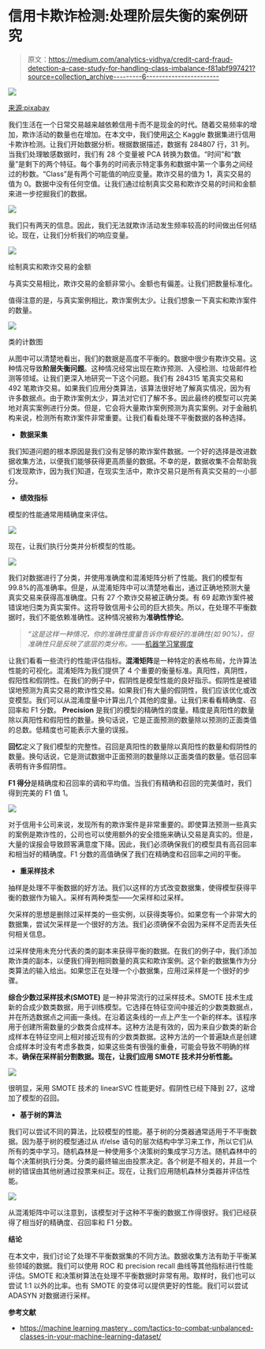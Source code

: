 # 信用卡欺诈检测:处理阶层失衡的案例研究

> 原文：<https://medium.com/analytics-vidhya/credit-card-fraud-detection-a-case-study-for-handling-class-imbalance-f81abf997421?source=collection_archive---------6----------------------->

![](img/5d4fe77a5ce30d04caabd62bea30cc39.png)

[来源:pixabay](https://pixabay.com/photos/credit-card-master-card-visa-card-1520400/)

我们生活在一个日常交易越来越依赖信用卡而不是现金的时代。随着交易频率的增加，欺诈活动的数量也在增加。在本文中，我们使用[这个](https://www.kaggle.com/mlg-ulb/creditcardfraud) Kaggle 数据集进行信用卡欺诈检测。让我们开始数据分析。根据数据描述，数据有 284807 行，31 列。当我们处理敏感数据时，我们有 28 个变量被 PCA 转换为数值。“时间”和“数量”是剩下的两个特征。每个事务的时间表示特定事务和数据中第一个事务之间经过的秒数。“Class”是有两个可能值的响应变量。欺诈交易的值为 1，真实交易的值为 0。数据中没有任何空值。让我们通过绘制真实交易和欺诈交易的时间和金额来进一步挖掘我们的数据。

![](img/d6b799c8ca12d8615b527a20ad23c9a6.png)

我们只有两天的信息。因此，我们无法就欺诈活动发生频率较高的时间做出任何结论。现在，让我们分析我们的响应变量。

![](img/6f29a437316aebcf47180a43cfc81e50.png)

绘制真实和欺诈交易的金额

与真实交易相比，欺诈交易的金额非常小。金额也有偏差。让我们把数量标准化。

值得注意的是，与真实案例相比，欺诈案例太少。让我们想象一下真实和欺诈案件的数量。

![](img/04e67c2e86685cede15d4c0bf34f8028.png)

类的计数图

从图中可以清楚地看出，我们的数据是高度不平衡的。数据中很少有欺诈交易。这种情况导致**阶层失衡问题**。这种情况经常出现在欺诈预测、入侵检测、垃圾邮件检测等领域。让我们更深入地研究一下这个问题。我们有 284315 笔真实交易和 492 笔欺诈交易。如果我们应用分类算法，该算法很好地了解真实情况，因为有许多数据点。由于欺诈案例太少，算法对它们了解不多。因此最终的模型可以完美地对真实案例进行分类。但是，它会将大量欺诈案例预测为真实案例。对于金融机构来说，检测所有欺诈案件非常重要。让我们看看处理不平衡数据的各种选择。

*   **数据采集**

我们知道问题的根本原因是我们没有足够的欺诈案件数据。一个好的选择是改进数据收集方法，以便我们能够获得更高质量的数据。不幸的是，数据收集不会帮助我们发现欺诈，因为我们知道，在现实生活中，欺诈交易只是所有真实交易的一小部分。

*   **绩效指标**

模型的性能通常用精确度来评估。

![](img/0c7770baf06c662b768afc997e03e924.png)

现在，让我们执行分类并分析模型的性能。

![](img/e6be7ea71e878350ce259bf97cdcb600.png)

我们对数据进行了分类，并使用准确度和混淆矩阵分析了性能。我们的模型有 99.8%的高准确率。但是，从混淆矩阵中可以清楚地看出，通过正确地预测大量真实交易来获得高准确度。只有 27 个欺诈交易被正确分类。有 69 起欺诈案件被错误地归类为真实案件。这将导致信用卡公司的巨大损失。所以，在处理不平衡数据时，我们不能依赖准确性。这种情况被称为**准确性悖论**。

> *“这是这样一种情况，你的准确性度量告诉你有极好的准确性(如 90%)，但准确性只是反映了底层的类分布。*——[机器学习掌握度](http://machinelearningmastery.com/tactics-to-combat-imbalanced-classes-in-your-machine-learning-dataset/)

让我们看看一些流行的性能评估指标。**混淆矩阵**是一种特定的表格布局，允许算法性能的可视化。混淆矩阵为我们提供了 4 个重要的衡量标准。真阳性，真阴性，假阳性和假阴性。在我们的例子中，假阴性是模型性能的良好指示。假阴性是被错误地预测为真实交易的欺诈性交易。如果我们有大量的假阴性，我们应该优化或改变模型。我们可以从混淆度量中计算出几个其他的度量。让我们来看看精确度、召回率和 F1 分数。 **Precision** 是我们的模型的精确性的度量。精度是真阳性的数量除以真阳性和假阳性的数量。换句话说，它是正面预测的数量除以预测的正面类值的总数。低精度也可能表示大量的误报。

**回忆**定义了我们模型的完整性。召回是真阳性的数量除以真阳性的数量和假阴性的数量。换句话说，它是测试数据中正面预测的数量除以正面类值的数量。低召回率表明有许多假阴性。

**F1 得分**是精确度和召回率的调和平均值。当我们有精确和召回的完美值时，我们得到完美的 F1 值 1。

![](img/b54ee1a6875c9495a60628249a0f184c.png)

对于信用卡公司来说，发现所有的欺诈案件是非常重要的。即使算法预测一些真实的案例是欺诈性的，公司也可以使用额外的安全措施来确认交易是真实的。但是，大量的误报会导致顾客满意度下降。因此，我们必须确保我们的模型具有高召回率和相当好的精确度。F1 分数的高值确保了我们在精确度和召回率之间的平衡。

*   **重采样技术**

抽样是处理不平衡数据的好方法。我们以这样的方式改变数据集，使得模型获得平衡的数据作为输入。采样有两种类型——欠采样和过采样。

欠采样的思想是删除过采样类的一些实例，以获得类等价。如果您有一个非常大的数据集，尝试欠采样是一个很好的方法。我们必须确保不会因为采样不足而丢失任何相关信息。

过采样使用未充分代表的类的副本来获得平衡的数据。在我们的例子中，我们添加欺诈类的副本，以便我们得到相同数量的真实和欺诈案例。这个新的数据集作为分类算法的输入给出。如果您正在处理一个小数据集，应用过采样是一个很好的步骤。

**综合少数过采样技术(SMOTE)** 是一种非常流行的过采样技术。SMOTE 技术生成新的合成少数类数据，用于训练模型。它选择在特征空间中接近的少数类数据点，并在所选数据点之间画一条线。在沿着这条线的一点上产生一个新的样本。该程序用于创建所需数量的少数类合成样本。这种方法是有效的，因为来自少数类的新合成样本在特征空间上相对接近现有的少数类数据。这种方法的一个普遍缺点是创建合成样本时没有考虑多数类，如果这些类有很强的重叠，可能会导致不明确的样本。**确保在采样前分割数据。现在，让我们应用 SMOTE 技术并分析性能。**

![](img/d5f72820b4bef86fd3faca6f09a56e12.png)

很明显，采用 SMOTE 技术的 linearSVC 性能更好。假阴性已经下降到 27，这增加了模型的召回。

*   **基于树的算法**

我们可以尝试不同的算法，比较模型的性能。基于树的分类器通常适用于不平衡数据。因为基于树的模型通过从 if/else 语句的层次结构中学习来工作，所以它们从所有的类中学习。随机森林是一种使用多个决策树的集成学习方法。随机森林中的每个决策树执行分类。分类的最终输出由投票决定。各个树是不相关的，并且一个树的错误由其他树通过投票来纠正。现在，让我们应用随机森林分类器并评估性能。

![](img/3b5bb41e8d0e3d33a4691684283b9655.png)

从混淆矩阵中可以注意到，该模型对于这种不平衡的数据工作得很好。我们已经获得了相当好的精确度、召回率和 F1 分数。

**结论**

在本文中，我们讨论了处理不平衡数据集的不同方法。数据收集方法有助于平衡某些领域的数据。我们可以使用 ROC 和 precision recall 曲线等其他指标进行性能评估。SMOTE 和决策树算法在处理不平衡数据时非常有用。取样时，我们也可以尝试 1:1 以外的比率。也有 SMOTE 的变体可以提供更好的性能。我们可以尝试 ADASYN 对数据进行采样。

**参考文献**

*   [https://machine learning mastery . com/tactics-to-combat-unbalanced-classes-in-your-machine-learning-dataset/](https://machinelearningmastery.com/tactics-to-combat-imbalanced-classes-in-your-machine-learning-dataset/)